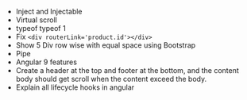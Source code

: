 * Inject and Injectable
* Virtual scroll
* typeof typeof 1
* Fix `<div routerLink='product.id'></div>`
* Show 5 Div row wise with equal space using Bootstrap
* Pipe
* Angular 9 features
* Create a header at the top and footer at the bottom, and the content body should get scroll when the content exceed the body.
* Explain all lifecycle hooks in angular
